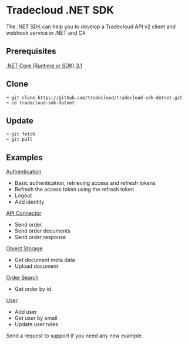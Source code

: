 # Tradecloud .NET SDK

The .NET SDK can help you to develop a Tradecloud API v2 client and webhook service in .NET and C#

## Prerequisites

[.NET Core (Runtime or SDK) 3.1](https://dotnet.microsoft.com/download/dotnet-core/3.1)

## Clone

```
➜ git clone https://github.com/tradecloud/tradecloud-sdk-dotnet.git
➜ cd tradecloud-sdk-dotnet
```

## Update

```
➜ git fetch
➜ git pull
```

## Examples
[Authentication](https://github.com/tradecloud/tradecloud-sdk-dotnet/tree/master/authentication)
- Basic authentication, retrieving access and refresh tokens
- Refresh the access token using the refresh token
- Logout
- Add identity

[API Connector](https://github.com/tradecloud/tradecloud-sdk-dotnet/tree/master/api-connector)
- Send order
- Send order documents
- Send order response

[Object Storage](https://github.com/tradecloud/tradecloud-sdk-dotnet/tree/master/object-storage)
- Get document meta data
- Upload document

[Order Search](https://github.com/tradecloud/tradecloud-sdk-dotnet/tree/master/order-search)
- Get order by id

[User](https://github.com/tradecloud/tradecloud-sdk-dotnet/tree/master/user)
- Add user
- Get user by email
- Update user roles

Send a request to support if you need any new example.
